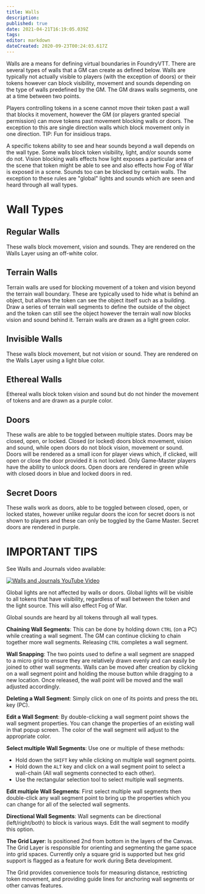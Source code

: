 ```yaml
---
title: Walls
description: 
published: true
date: 2021-04-21T16:19:05.039Z
tags: 
editor: markdown
dateCreated: 2020-09-23T00:24:03.617Z
---
```


Walls are a means for defining virtual boundaries in FoundryVTT. There are several types of walls that a GM can create as defined below.  Walls are typically not actually visible to players (with the exception of doors) or their tokens however can block visibility, movement and sounds depending on the type of walls predefined by the GM. The GM draws walls segments, one at a time between two points. 

Players controlling tokens in a scene cannot move their token past a wall that blocks it movement, however the GM (or players granted special permission) can move tokens past movement blocking walls or doors. The exception to this are single direction walls which block movement only in one direction. TIP: Fun for insidious traps. 

A specific tokens ability to see and hear sounds beyond a wall depends on the wall type. Some walls block token visibility, light, and/or sounds some do not. Vision blocking walls effects how light exposes a particular area of the scene that token might be able to see and also effects how Fog of War is exposed in a scene.  Sounds too can be blocked by certain walls.  The exception to these rules are "global" lights and sounds which are seen and heard through all wall types.

# Wall Types

## Regular Walls
These walls block movement, vision and sounds. They are rendered on the Walls Layer using an off-white color.

## Terrain Walls
Terrain walls are used for blocking movement of a token and vision beyond the terrain wall boundary.  These are typically used to hide what is behind an object, but allows the token can see the object itself such as a building.  Draw a series of terrain wall segments to define the outside of the object and the token can still see the object however the terrain wall now blocks vision and sound behind it. Terrain walls are drawn as a light green color.

## Invisible Walls
These walls block movement, but not vision or sound. They are rendered on the Walls Layer using a light blue color.

## Ethereal Walls
Ethereal walls block token vision and sound but do not hinder the movement of tokens and are drawn as a purple color.

## Doors
These walls are able to be toggled between multiple states. Doors may be closed, open, or locked. Closed (or locked) doors block movement, vision and sound, while open doors do not block vision, movement or sound. Doors will be rendered as a small icon for player views which, if clicked, will open or close the door provided it is not locked. Only Game-Master players have the ability to unlock doors. Open doors are rendered in green while with closed doors in blue and locked doors in red.

## Secret Doors
These walls work as doors, able to be toggled between closed, open, or locked states, however unlike regular doors the icon for secret doors is not shown to players and these can only be toggled by the Game Master. Secret doors are rendered in purple.

# IMPORTANT TIPS
See Walls and Journals video available:

[![Walls and Journals YouTube Video](http://img.youtube.com/vi/zLTArUhSssU/0.jpg)](http://www.youtube.com/watch?v=zLTArUhSssU)

Global lights are not affected by walls or doors. Global lights will be visible to all tokens that have visibility, regardless of wall between the token and the light source. This will also effect Fog of War.

Global sounds are heard by all tokens through all wall types.

**Chaining Wall Segments**: This can be done by holding down `CTRL` (on a PC) while creating a wall segment. The GM can continue clicking to chain together more wall segments.  Releasing `CTRL` completes a wall segment.

**Wall Snapping**: The two points used to define a wall segment are snapped to a micro grid to ensure they are relatively drawn evenly and can easily be joined to other wall segments. Walls can be moved after creation by clicking on a wall segment point and holding the mouse button while dragging to a new location. Once released, the wall point will be moved and the wall adjusted accordingly.

**Deleting a Wall Segment**: Simply click on one of its points and press the `DEL` key (PC).

**Edit a Wall Segment**: By double-clicking a wall segment point shows the wall segment properties.  You can change the properties of an existing wall in that popup screen.  The color of the wall segment will adjust to the appropriate color.

**Select multiple Wall Segments**: Use one or multiple of these methods:
* Hold down the `SHIFT` key while clicking on multiple wall segment points.
* Hold down the `ALT` key and click on a wall segment point to select a wall-chain (All wall segments connected to each other).
* Use the rectangular selection tool to select multiple wall segments.

**Edit multiple Wall Segments**: First select multiple wall segments then double-click
any wall segment point to bring up the properties which you can change for all of the selected wall segments.

**Directional Wall Segments**: Wall segments can be directional (left/right/both) to block is various ways.  Edit the wall segment to modify this option.

**The Grid Layer**: Is positioned 2nd from bottom in the layers of the Canvas. The Grid Layer is responsible for orienting and segmenting the game space into grid spaces. Currently only a square grid is supported but hex grid support is flagged as a feature for work during Beta development.

The Grid provides convenience tools for measuring distance, restricting token movement, and providing guide lines for anchoring wall segments or other canvas features.